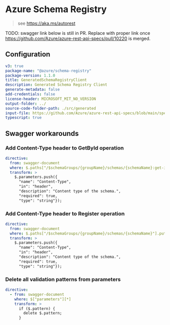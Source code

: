 # Azure Schema Registry

> see https://aka.ms/autorest

TODO: swagger link below is still in PR. Replace with proper link once
https://github.com/Azure/azure-rest-api-specs/pull/10220 is merged.

## Configuration

```yaml
v3: true
package-name: "@azure/schema-registry"
package-version: 1.1.0
title: GeneratedSchemaRegistryClient
description: Generated Schema Registry Client
generate-metadata: false
add-credentials: false
license-header: MICROSOFT_MIT_NO_VERSION
output-folder: ../
source-code-folder-path: ./src/generated
input-file: https://github.com/Azure/azure-rest-api-specs/blob/main/specification/schemaregistry/data-plane/Microsoft.EventHub/stable/2021-10/schemaregistry.json
typescript: true
```

## Swagger workarounds

### Add Content-Type header to GetById operation

``` yaml
directive:
  from: swagger-document
  where: $.paths["/$schemaGroups/{groupName}/schemas/{schemaName}:get-id"].post
  transform: >
    $.parameters.push({
      "name": "Content-Type",
      "in": "header",
      "description": "Content type of the schema.",
      "required": true,
      "type": "string"});
```

### Add Content-Type header to Register operation

``` yaml
directive:
  from: swagger-document
  where: $.paths["/$schemaGroups/{groupName}/schemas/{schemaName}"].put
  transform: >
    $.parameters.push({
      "name": "Content-Type",
      "in": "header",
      "description": "Content type of the schema.",
      "required": true,
      "type": "string"});
```

### Delete all validation patterns from parameters

```yaml
directive:
  - from: swagger-document
    where: $["parameters"][*]
    transform: >
      if ($.pattern) {
        delete $.pattern;
      }
```